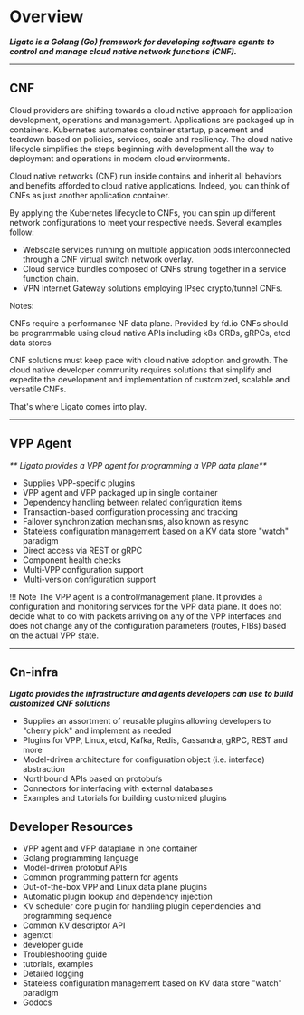 # Overview

_**Ligato is a Golang (Go) framework for developing software agents to control and manage cloud native network functions (CNF).**_

---

## CNF

Cloud providers are shifting towards a cloud native approach for application development, operations and management. Applications are packaged up in containers. Kubernetes automates container startup, placement and teardown based on policies, services, scale and resiliency. The cloud native lifecycle simplifies the steps beginning with development all the way to deployment and operations in modern cloud environments. 

Cloud native networks (CNF) run inside contains and inherit all behaviors and benefits afforded to cloud native applications. Indeed, you can think of CNFs as just another application container. 

By applying the Kubernetes lifecycle to CNFs, you can spin up different network configurations to meet your respective needs. Several examples follow:

- Webscale services running on multiple application pods interconnected through a CNF virtual switch network overlay.
- Cloud service bundles composed of CNFs strung together in a service function chain.
- VPN Internet Gateway solutions employing IPsec crypto/tunnel CNFs. 

Notes:

CNFs require a performance NF data plane. Provided by fd.io
CNFs should be programmable using cloud native APIs including k8s CRDs, gRPCs, etcd data stores 

CNF solutions must keep pace with cloud native adoption and growth. The cloud native developer community requires solutions that simplify and expedite the development and implementation of customized, scalable and versatile CNFs. 

That's where Ligato comes into play.

---

## VPP Agent

_** Ligato provides a VPP agent for programming a VPP data plane**_

* Supplies VPP-specific plugins
* VPP agent and VPP packaged up in single container
* Dependency handling between related configuration items
* Transaction-based configuration processing and tracking
* Failover synchronization mechanisms, also known as resync
* Stateless configuration management based on a KV data store "watch" paradigm
* Direct access via REST or gRPC
* Component health checks
* Multi-VPP configuration support
* Multi-version configuration support

!!! Note
    The VPP agent is a control/management plane. It provides a configuration and monitoring services for the VPP data plane. It does not decide what to do with packets arriving on any of the VPP interfaces and does not change any of the configuration parameters (routes, FIBs) based on the actual VPP state.
 

---

    
## Cn-infra

_**Ligato provides the infrastructure and agents developers can use to build customized CNF solutions**_

* Supplies an assortment of reusable plugins allowing developers to "cherry pick" and implement as needed
* Plugins for VPP, Linux, etcd, Kafka, Redis, Cassandra, gRPC, REST and more
* Model-driven architecture for configuration object (i.e. interface) abstraction
* Northbound APIs based on protobufs
* Connectors for interfacing with external databases
* Examples and tutorials for building customized plugins


## Developer Resources

- VPP agent and VPP dataplane in one container
- Golang programming language
- Model-driven protobuf APIs
- Common programming pattern for agents
- Out-of-the-box VPP and Linux data plane plugins
- Automatic plugin lookup and dependency injection
- KV scheduler core plugin for handling plugin dependencies and programming sequence
- Common KV descriptor API
- agentctl
- developer guide
- Troubleshooting guide
- tutorials, examples
- Detailed logging
- Stateless configuration management based on KV data store "watch" paradigm
- Godocs











  

